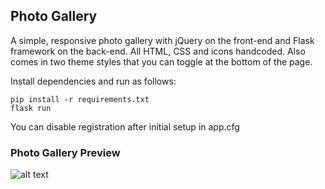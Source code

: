Photo Gallery
-------------

A simple, responsive photo gallery with jQuery on the front-end and Flask framework on the back-end. All HTML, CSS and icons handcoded. Also comes in two theme styles that you can toggle at the bottom of the page.

Install dependencies and run as follows:
```
pip install -r requirements.txt
flask run
```

You can disable registration after initial setup in app.cfg

### Photo Gallery Preview
![alt text](https://raw.github.com/evac/Photo-Gallery/master/static/img/screenshot.png "Photo Gallery")

